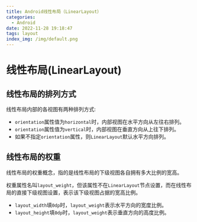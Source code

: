 ```yaml
---
title: Android线性布局（LinearLayout）
categories:
  - Android
date: 2022-11-28 19:18:47
tags: layout
index_img: /img/default.png
---
```


# 线性布局(LinearLayout)

## 线性布局的排列方式

线性布局内部的各视图有两种排列方式:

- `orientation`属性值为`horizontal`时，内部视图在水平方向从左往右排列。
- `orientation`属性值为`vertical`时，内部视图在垂直方向从上往下排列。
- 如果不指定`orientation`属性，则`LinearLayout`默认水平方向排列。

## 线性布局的权重

线性布局的权重概念，指的是线性布局的下级视图各自拥有多大比例的宽高。

权重属性名叫`layout_weight`，但该属性不在`LinearLayout`节点设置，而在线性布局的直接下级视图设置，表示该下级视图占据的宽高比例。
- `layout_width`填`0dp`时，`layout_weight`表示水平方向的宽度比例。
- `layout_height`填`0dp`时，`layout_weight`表示垂直方向的高度比例。
